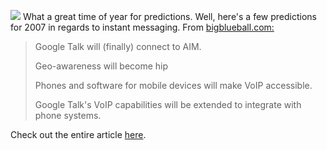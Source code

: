 [![](http://bp2.blogger.com/_kfv2ADnjgQg/RaCo6GC8EkI/AAAAAAAAAHE/x0mF7DYIgRE/s400/111.jpg)](http://bp2.blogger.com/_kfv2ADnjgQg/RaCo6GC8EkI/AAAAAAAAAHE/x0mF7DYIgRE/s1600-h/111.jpg) What a great time of year for predictions. Well, here's a few predictions for 2007 in regards to instant messaging. From [bigblueball.com:](http://bigblueball.com)  
  

> Google Talk will (finally) connect to AIM.  
>   
> Geo-awareness will become hip  
>   
> Phones and software for mobile devices will make VoIP accessible.  
>   
> Google Talk's VoIP capabilities will be extended to integrate with phone systems.   
> 

  
Check out the entire article [here](http://www.bigblueball.com/forums/general-im-news/39082-im-predictions-2007-a.html#212983).
